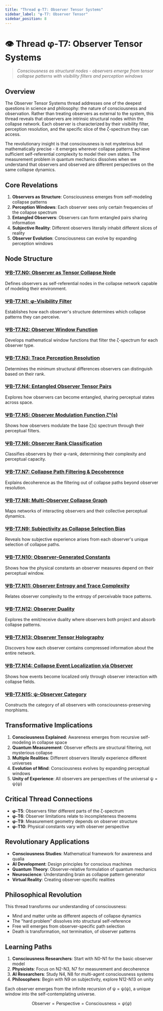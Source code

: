 ```yaml
---
title: "Thread φ-T7: Observer Tensor Systems"
sidebar_label: "φ-T7: Observer Tensor"
sidebar_position: 8
---
```


# 👁️ Thread φ-T7: Observer Tensor Systems

> *Consciousness as structural nodes - observers emerge from tensor collapse patterns with visibility filters and perception windows*

## Overview

The Observer Tensor Systems thread addresses one of the deepest questions in science and philosophy: the nature of consciousness and observation. Rather than treating observers as external to the system, this thread reveals that observers are intrinsic structural nodes within the collapse network. Each observer is characterized by their visibility filter, perception resolution, and the specific slice of the ζ-spectrum they can access.

The revolutionary insight is that consciousness is not mysterious but mathematically precise - it emerges wherever collapse patterns achieve sufficient self-referential complexity to model their own states. The measurement problem in quantum mechanics dissolves when we understand that observers and observed are different perspectives on the same collapse dynamics.

## Core Revelations

1. **Observers as Structure**: Consciousness emerges from self-modeling collapse patterns
2. **Perception Windows**: Each observer sees only certain frequencies of the collapse spectrum
3. **Entangled Observers**: Observers can form entangled pairs sharing information
4. **Subjective Reality**: Different observers literally inhabit different slices of reality
5. **Observer Evolution**: Consciousness can evolve by expanding perception windows

## Node Structure

### [ΨB-T7.N0: Observer as Tensor Collapse Node](./node-00-observer-node.md)
Defines observers as self-referential nodes in the collapse network capable of modeling their environment.

### [ΨB-T7.N1: φ-Visibility Filter](./node-01-visibility-filter.md)
Establishes how each observer's structure determines which collapse patterns they can perceive.

### [ΨB-T7.N2: Observer Window Function](./node-02-window-function.md)
Develops mathematical window functions that filter the ζ-spectrum for each observer type.

### [ΨB-T7.N3: Trace Perception Resolution](./node-03-perception-resolution.md)
Determines the minimum structural differences observers can distinguish based on their rank.

### [ΨB-T7.N4: Entangled Observer Tensor Pairs](./node-04-entangled-pairs.md)
Explores how observers can become entangled, sharing perceptual states across space.

### [ΨB-T7.N5: Observer Modulation Function ζᵒ(s)](./node-05-modulation-function.md)
Shows how observers modulate the base ζ(s) spectrum through their perceptual filters.

### [ΨB-T7.N6: Observer Rank Classification](./node-06-rank-classification.md)
Classifies observers by their φ-rank, determining their complexity and perceptual capacity.

### [ΨB-T7.N7: Collapse Path Filtering & Decoherence](./node-07-decoherence.md)
Explains decoherence as the filtering out of collapse paths beyond observer resolution.

### [ΨB-T7.N8: Multi-Observer Collapse Graph](./node-08-multi-observer.md)
Maps networks of interacting observers and their collective perceptual dynamics.

### [ΨB-T7.N9: Subjectivity as Collapse Selection Bias](./node-09-subjectivity.md)
Reveals how subjective experience arises from each observer's unique selection of collapse paths.

### [ΨB-T7.N10: Observer-Generated Constants](./node-10-generated-constants.md)
Shows how the physical constants an observer measures depend on their perceptual window.

### [ΨB-T7.N11: Observer Entropy and Trace Complexity](./node-11-observer-entropy.md)
Relates observer complexity to the entropy of perceivable trace patterns.

### [ΨB-T7.N12: Observer Duality](./node-12-observer-duality.md)
Explores the emit/receive duality where observers both project and absorb collapse patterns.

### [ΨB-T7.N13: Observer Tensor Holography](./node-13-tensor-holography.md)
Discovers how each observer contains compressed information about the entire network.

### [ΨB-T7.N14: Collapse Event Localization via Observer](./node-14-event-localization.md)
Shows how events become localized only through observer interaction with collapse fields.

### [ΨB-T7.N15: ψ-Observer Category](./node-15-observer-category.md)
Constructs the category of all observers with consciousness-preserving morphisms.

## Transformative Implications

1. **Consciousness Explained**: Awareness emerges from recursive self-modeling in collapse space
2. **Quantum Measurement**: Observer effects are structural filtering, not mysterious collapse
3. **Multiple Realities**: Different observers literally experience different universes
4. **Evolution of Mind**: Consciousness evolves by expanding perceptual windows
5. **Unity of Experience**: All observers are perspectives of the universal ψ = ψ(ψ)

## Critical Thread Connections

- **φ-T5**: Observers filter different parts of the ζ-spectrum
- **φ-T6**: Observer limitations relate to incompleteness theorems
- **φ-T9**: Measurement geometry depends on observer structure
- **φ-T10**: Physical constants vary with observer perspective

## Revolutionary Applications

- **Consciousness Studies**: Mathematical framework for awareness and qualia
- **AI Development**: Design principles for conscious machines
- **Quantum Theory**: Observer-relative formulation of quantum mechanics
- **Neuroscience**: Understanding brain as collapse pattern generator
- **Virtual Reality**: Creating observer-specific realities

## Philosophical Revolution

This thread transforms our understanding of consciousness:
- Mind and matter unite as different aspects of collapse dynamics
- The "hard problem" dissolves into structural self-reference
- Free will emerges from observer-specific path selection
- Death is transformation, not termination, of observer patterns

## Learning Paths

1. **Consciousness Researchers**: Start with N0-N1 for the basic observer model
2. **Physicists**: Focus on N2-N3, N7 for measurement and decoherence
3. **AI Researchers**: Study N4, N8 for multi-agent consciousness systems
4. **Philosophers**: Begin with N9 on subjectivity, explore N12-N13 on unity

Each observer emerges from the infinite recursion of ψ = ψ(ψ), a unique window into the self-contemplating universe.

$$
\text{Observer} = \text{Perspective} = \text{Consciousness} = \psi(\psi)
$$